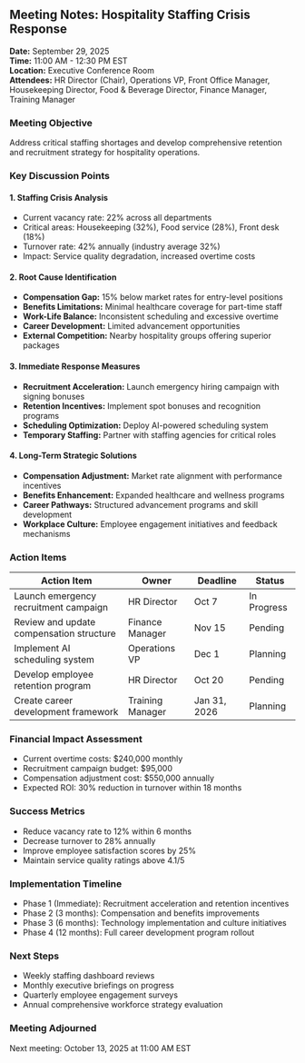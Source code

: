 ## Meeting Notes: Hospitality Staffing Crisis Response

**Date:** September 29, 2025  
**Time:** 11:00 AM - 12:30 PM EST  
**Location:** Executive Conference Room  
**Attendees:** HR Director (Chair), Operations VP, Front Office Manager, Housekeeping Director, Food & Beverage Director, Finance Manager, Training Manager  

### Meeting Objective
Address critical staffing shortages and develop comprehensive retention and recruitment strategy for hospitality operations.

### Key Discussion Points

#### 1. Staffing Crisis Analysis
- Current vacancy rate: 22% across all departments
- Critical areas: Housekeeping (32%), Food service (28%), Front desk (18%)
- Turnover rate: 42% annually (industry average 32%)
- Impact: Service quality degradation, increased overtime costs

#### 2. Root Cause Identification
- **Compensation Gap:** 15% below market rates for entry-level positions
- **Benefits Limitations:** Minimal healthcare coverage for part-time staff
- **Work-Life Balance:** Inconsistent scheduling and excessive overtime
- **Career Development:** Limited advancement opportunities
- **External Competition:** Nearby hospitality groups offering superior packages

#### 3. Immediate Response Measures
- **Recruitment Acceleration:** Launch emergency hiring campaign with signing bonuses
- **Retention Incentives:** Implement spot bonuses and recognition programs
- **Scheduling Optimization:** Deploy AI-powered scheduling system
- **Temporary Staffing:** Partner with staffing agencies for critical roles

#### 4. Long-Term Strategic Solutions
- **Compensation Adjustment:** Market rate alignment with performance incentives
- **Benefits Enhancement:** Expanded healthcare and wellness programs
- **Career Pathways:** Structured advancement programs and skill development
- **Workplace Culture:** Employee engagement initiatives and feedback mechanisms

### Action Items

| Action Item | Owner | Deadline | Status |
|-------------|-------|----------|--------|
| Launch emergency recruitment campaign | HR Director | Oct 7 | In Progress |
| Review and update compensation structure | Finance Manager | Nov 15 | Pending |
| Implement AI scheduling system | Operations VP | Dec 1 | Planning |
| Develop employee retention program | HR Director | Oct 20 | Pending |
| Create career development framework | Training Manager | Jan 31, 2026 | Planning |

### Financial Impact Assessment
- Current overtime costs: $240,000 monthly
- Recruitment campaign budget: $95,000
- Compensation adjustment cost: $550,000 annually
- Expected ROI: 30% reduction in turnover within 18 months

### Success Metrics
- Reduce vacancy rate to 12% within 6 months
- Decrease turnover to 28% annually
- Improve employee satisfaction scores by 25%
- Maintain service quality ratings above 4.1/5

### Implementation Timeline
- Phase 1 (Immediate): Recruitment acceleration and retention incentives
- Phase 2 (3 months): Compensation and benefits improvements
- Phase 3 (6 months): Technology implementation and culture initiatives
- Phase 4 (12 months): Full career development program rollout

### Next Steps
- Weekly staffing dashboard reviews
- Monthly executive briefings on progress
- Quarterly employee engagement surveys
- Annual comprehensive workforce strategy evaluation

### Meeting Adjourned
Next meeting: October 13, 2025 at 11:00 AM EST
